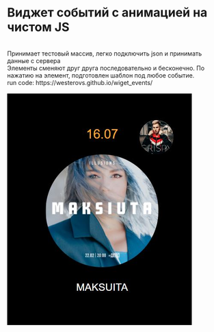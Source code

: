 # Виджет событий с анимацией на чистом JS
<br>
Принимает тестовый массив, легко подключить json и принимать данные с сервера
<br>
Элементы сменяют друг друга последовательно и бесконечно. 
По нажатию на элемент, подготовлен шаблон под любое событие.
<br>
run code: https://westerovs.github.io/wiget_events/
<br>
<br>
<img src="cover.jpg" />
